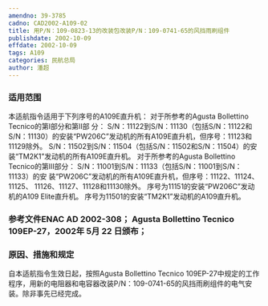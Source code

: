 ```yaml
---
amendno: 39-3785  
cadno: CAD2002-A109-02  
title: 用P/N：109-0823-13的改装包改装P/N：109-0741-65的风挡雨刷组件  
publishdate: 2002-10-09  
effdate: 2002-10-09  
tags: A109  
categories: 民航总局  
author: 潘超  
---
```

  
### 适用范围  
本适航指令适用于下列序号的A109E直升机：      对于所参考的Agusta Bollettino Tecnico的第I部分和第II部
分：      S/N：11122到S/N：11130（包括S/N：11122和S/N：11130）的安装“PW206C”发动机的所有A109E直升机，但序号：11123和11129除外。     S/N：11502到S/N：11504（包括S/N：11502和S/N：11504）的安
装“TM2K1”发动机的所有A109E直升机。      对于所参考的Agusta Bollettino Tecnico的第III部分：      S/N：11001到S/N：11133（包括S/N：11001到S/N：11133）的安
装“PW206C”发动机的所有A109E直升机，但序号：11122、11124、11125、
11126、11127、11128和11130除外。 序号为11151的安装“PW206C”发动机的A109 Elite直升机。 序号为11501的安装“TM2K1”发动机的A109直升机。  
  
<!--more-->  
### 参考文件ENAC AD 2002-308；    Agusta Bollettino Tecnico 109EP-27，2002年 5月 22 日颁布；  
  
  
### 原因、措施和规定  
自本适航指令生效日起，按照Agusta Bollettino Tecnico 109EP-27中规定的工作程序，用新的电阻器和电容器改装P/N：109-0741-65的风挡雨刷组件的电气安装。除非事先已经完成。  
